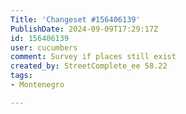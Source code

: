```yaml
---
Title: 'Changeset #156406139'
PublishDate: 2024-09-09T17:29:17Z
id: 156406139
user: cucumbers
comment: Survey if places still exist
created_by: StreetComplete_ee 58.22
tags:
- Montenegro

---
```

